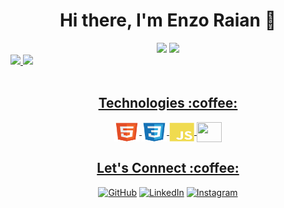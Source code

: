 
<h1 align = "center">Hi there, I'm Enzo Raian 👋</h1>
<div align = "center">
  <img width = "300" src = "https://c.tenor.com/_DOBjnGspYAAAAAC/code-coding.gif"> 
  <img width = "300" src = "https://c.tenor.com/y2JXkY1pXkwAAAAC/cat-computer.gif"> 
  
</div>

<div>
  <a href="https://github.com/enzoraian">
  <img height="180em" src="https://github-readme-stats.vercel.app/api?username=enzoraian&show_icons=true&theme=radical&bg_color=30,0d0d0d,191919&title_color=fff&text_color=fff&icon_color=79ff97"/>
  <img height="180em" src="https://github-readme-stats.vercel.app/api/top-langs/?username=enzoraian&layout=compact&theme=radical&bg_color=30,0d0d0d,191919&title_color=fff&text_color=fff&icon_color=79ff97"/>
</div>

<div align = "center" style="display: inline_block"><br>
  <h2>Technologies :coffee:</h2>
  <img align="center" alt="HTML" height="30" width="40" src="https://raw.githubusercontent.com/devicons/devicon/master/icons/html5/html5-original.svg">
  <img align="center" alt="CSS" height="30" width="40" src="https://raw.githubusercontent.com/devicons/devicon/master/icons/css3/css3-original.svg">
  <img align="center" alt="Js" height="30" width="40" src="https://raw.githubusercontent.com/devicons/devicon/master/icons/javascript/javascript-plain.svg">
  <img align = "center" src="https://cdn.jsdelivr.net/gh/devicons/devicon/icons/git/git-original.svg" width="40" height="32"/>
</div>


<div align = "center">
  <h2>Let's Connect :coffee:</h2>
  <a href="https://github.com/enzoraian"><img src="https://img.icons8.com/bubbles/50/000000/github.png" alt="GitHub"/></a>
  <a href="https://www.linkedin.com/in/enzo-raian-97a37b197/"><img src="https://img.icons8.com/bubbles/50/000000/linkedin.png" alt="LinkedIn"/></a>
  <a href="https://www.instagram.com/enzo_raian/"><img src="https://img.icons8.com/bubbles/50/000000/instagram.png" alt="Instagram"/></a>	
</div>



